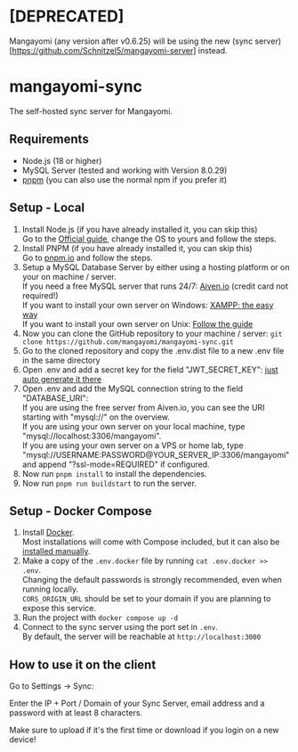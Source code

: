 # [DEPRECATED]
Mangayomi (any version after v0.6.25) will be using the new (sync server)[https://github.com/Schnitzel5/mangayomi-server] instead.

# mangayomi-sync

The self-hosted sync server for Mangayomi.

## Requirements

- Node.js (18 or higher)
- MySQL Server (tested and working with Version 8.0.29)
- [pnpm](https://pnpm.io/) (you can also use the normal npm if you prefer it)

## Setup - Local

1. Install Node.js (if you have already installed it, you can skip this) \
Go to the [Official guide](https://nodejs.org/en/download/package-manager), change the OS to yours and follow the steps.
2. Install PNPM (if you have already installed it, you can skip this) \
Go to [pnpm.io](https://pnpm.io/installation) and follow the steps.
3. Setup a MySQL Database Server by either using a hosting platform or on your on machine / server. \
If you need a free MySQL server that runs 24/7: [Aiven.io](https://aiven.io/pricing?product=mysql) (credit card not required!) \
If you want to install your own server on Windows: [XAMPP: the easy way](https://www.apachefriends.org/index.html) \
If you want to install your own server on Unix: [Follow the guide](https://www.digitalocean.com/community/tutorials/how-to-install-mysql-on-ubuntu-20-04)
4. Now you can clone the GitHub repository to your machine / server: ```git clone https://github.com/mangayomi/mangayomi-sync.git```
5. Go to the cloned repository and copy the .env.dist file to a new .env file in the same directory
6. Open .env and add a secret key for the field "JWT_SECRET_KEY": [just auto generate it there](https://codebeautify.org/generate-random-string)
7. Open .env and add the MySQL connection string to the field "DATABASE_URI": \
If you are using the free server from Aiven.io, you can see the URI starting with "mysql://" on the overview. \
If you are using your own server on your local machine, type "mysql://localhost:3306/mangayomi". \
If you are using your own server on a VPS or home lab, type "mysql://USERNAME:PASSWORD@YOUR_SERVER_IP:3306/mangayomi" and append "?ssl-mode=REQUIRED" if configured.
8. Now run ```pnpm install``` to install the dependencies. 
9. Now run ```pnpm run buildstart``` to run the server. 

## Setup - Docker Compose
1. Install [Docker](https://docs.docker.com/engine/install/).  
    Most installations will come with Compose included, but it can also be [installed manually](https://docs.docker.com/compose/install/).
2. Make a copy of the `.env.docker` file by running `cat .env.docker >> .env`.  
    Changing the default passwords is strongly recommended, even when running locally.  
    `CORS_ORIGIN_URL` should be set to your domain if you are planning to expose this service.  
3. Run the project with `docker compose up -d`
4. Connect to the sync server using the port set in `.env`.  
    By default, the server will be reachable at `http://localhost:3000`

## How to use it on the client
Go to Settings -> Sync:

Enter the IP + Port / Domain of your Sync Server, email address and a password with at least 8 characters.

Make sure to upload if it's the first time or download if you login on a new device!
